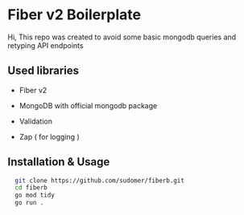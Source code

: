 
# Fiber v2 Boilerplate

Hi, This repo was created to avoid some basic mongodb queries and retyping API endpoints

## Used libraries

- Fiber v2

- MongoDB with official mongodb package

- Validation

- Zap ( for logging )

## Installation & Usage

```bash 
  git clone https://github.com/sudomer/fiberb.git
  cd fiberb
  go mod tidy
  go run .
  
```